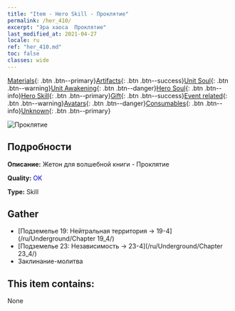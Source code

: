 ```yaml
---
title: "Item - Hero Skill - Проклятие"
permalink: /her_410/
excerpt: "Эра хаоса  Проклятие"
last_modified_at: 2021-04-27
locale: ru
ref: "her_410.md"
toc: false
classes: wide
---
```

 [Materials](/ItemsRU/){: .btn .btn--primary}[Artifacts](/ItemsRU/Artifacts/){: .btn .btn--success}[Unit Soul](/ItemsRU/UnitSoul/){: .btn .btn--warning}[Unit Awakening](/ItemsRU/UnitAwakening/){: .btn .btn--danger}[Hero Soul](/ItemsRU/HeroSoul/){: .btn .btn--info}[Hero Skill](/ItemsRU/HeroSkill/){: .btn .btn--primary}[Gift](/ItemsRU/Gift/){: .btn .btn--success}[Event related](/ItemsRU/Events/){: .btn .btn--warning}[Avatars](/ItemsRU/Avatars/){: .btn .btn--danger}[Consumables](/ItemsRU/Consumables/){: .btn .btn--info}[Unknown](/ItemsRU/Unknown/){: .btn .btn--primary}

 ![Проклятие](/images/t/ps_ezhoufushen.png)

## Подробности
 **Описание:** Жетон для волшебной книги - Проклятие

 **Quality:** <span style="color: #0000CD">OK</span>

 **Type:** Skill

## Gather

*    [Подземелье 19: Нейтральная территория -> 19-4](/ru/Underground/Chapter 19_4/) 
*    [Подземелье 23: Независимость -> 23-4](/ru/Underground/Chapter 23_4/) 
*    Заклинание-молитва 

## This item contains:

  None

